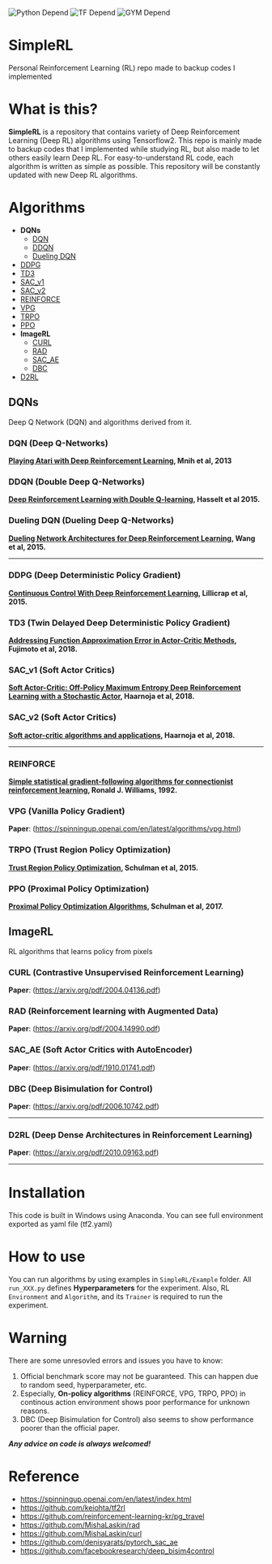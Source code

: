 ![Python Depend](https://img.shields.io/badge/Python-3.6-blue) ![TF Depend](https://img.shields.io/badge/TensorFlow-2.6-orange) ![GYM Depend](https://img.shields.io/badge/openai%2Fgym-0.17.3-green)

# SimpleRL
Personal Reinforcement Learning (RL) repo made to backup codes I implemented

# What is this?
**SimpleRL** is a repository that contains variety of Deep Reinforcement Learning (Deep RL) algorithms using Tensorflow2. This repo is mainly made to backup codes that I implemented while studying RL, but also made to let others easily learn Deep RL. For easy-to-understand RL code, each algorithm is written as simple as possible. This repository will be constantly updated with new Deep RL algorithms.   

# Algorithms
- **DQNs**<br>
  - [DQN](#dqn)
  - [DDQN](#ddqn)
  - [Dueling DQN](#duelingdqn)
- [DDPG](#ddpg)
- [TD3](#td3)
- [SAC_v1](#sacv1)
- [SAC_v2](#sacv2)
- [REINFORCE](#reinforce)
- [VPG](#vpg)
- [TRPO](#trpo)
- [PPO](#ppo)
- **ImageRL**<br>
  - [CURL](#curl)
  - [RAD](#rad)
  - [SAC_AE](#sacae)
  - [DBC](#dbc)
- [D2RL](#d2rl)


## DQNs
Deep Q Network (DQN) and algorithms derived from it.

<a name='dqn'></a>
### DQN (Deep Q-Networks)
**[Playing Atari with Deep Reinforcement Learning](https://www.cs.toronto.edu/~vmnih/docs/dqn.pdf), Mnih et al, 2013** 

<a name='ddqn'></a>
### DDQN (Double Deep Q-Networks)
**[Deep Reinforcement Learning with Double Q-learning](https://arxiv.org/pdf/1509.06461.pdf), Hasselt et al 2015.**

<a name='duelingdqn'></a>
### Dueling DQN (Dueling Deep Q-Networks)
**[Dueling Network Architectures for Deep Reinforcement Learning](https://arxiv.org/pdf/1511.06581.pdf), Wang et al, 2015.**

<hr>

<a name='ddpg'></a>
### DDPG (Deep Deterministic Policy Gradient)
**[Continuous Control With Deep Reinforcement Learning](https://arxiv.org/pdf/1509.02971.pdf), Lillicrap et al, 2015.**

<a name='td3'></a>
### TD3 (Twin Delayed Deep Deterministic Policy Gradient)
**[Addressing Function Approximation Error in Actor-Critic Methods](https://arxiv.org/pdf/1802.09477.pdf), Fujimoto et al, 2018.**

<a name='sacv1'></a>
### SAC_v1 (Soft Actor Critics)
**[Soft Actor-Critic: Off-Policy Maximum Entropy Deep Reinforcement Learning with a Stochastic Actor](https://arxiv.org/pdf/1801.01290.pdf), Haarnoja et al, 2018.**

<a name='sacv2'></a>
### SAC_v2 (Soft Actor Critics)
**[Soft actor-critic algorithms and applications](https://arxiv.org/pdf/1812.05905.pdf), Haarnoja et al, 2018.**

<hr>

<a name='reinforce'></a>
### REINFORCE 
**[Simple statistical gradient-following algorithms for connectionist reinforcement learning](https://link.springer.com/content/pdf/10.1007/BF00992696.pdf), Ronald J. Williams, 1992.**

<a name='vpg'></a>
### VPG (Vanilla Policy Gradient)
**Paper**: (https://spinningup.openai.com/en/latest/algorithms/vpg.html)

<a name='trpo'></a>
### TRPO (Trust Region Policy Optimization)
**[Trust Region Policy Optimization](https://arxiv.org/pdf/1502.05477.pdf), Schulman et al, 2015.**

<a name='ppo'></a>
### PPO (Proximal Policy Optimization)
**[Proximal Policy Optimization Algorithms](https://arxiv.org/pdf/1707.06347.pdf), Schulman et al, 2017.**

## ImageRL
RL algorithms that learns policy from pixels

<a name='curl'></a>
### CURL (Contrastive Unsupervised Reinforcement Learning)
**Paper**: (https://arxiv.org/pdf/2004.04136.pdf)

<a name='rad'></a>
### RAD (Reinforcement learning with Augmented Data)
**Paper**: (https://arxiv.org/pdf/2004.14990.pdf)

<a name='sacae'></a>
### SAC_AE (Soft Actor Critics with AutoEncoder)
**Paper**: (https://arxiv.org/pdf/1910.01741.pdf)

<a name='dbc'></a>
### DBC (Deep Bisimulation for Control)
**Paper**: (https://arxiv.org/pdf/2006.10742.pdf)

<hr>

<a name='d2rl'></a>
### D2RL (Deep Dense Architectures in Reinforcement Learning)
**Paper**: (https://arxiv.org/pdf/2010.09163.pdf)

<hr>

# Installation
This code is built in Windows using Anaconda. You can see full environment exported as yaml file (tf2.yaml)   

# How to use
You can run algorithms by using examples in `SimpleRL/Example` folder. All `run_XXX.py` defines **Hyperparameters** for the experiment.
Also, RL `Environment` and `Algorithm`, and its `Trainer` is required to run the experiment.

# Warning
There are some unresovled errors and issues you have to know:
1. Official benchmark score may not be guaranteed. This can happen due to random seed, hyperparameter, etc.
2. Especially, **On-policy algorithms** (REINFORCE, VPG, TRPO, PPO) in continous action environment shows poor performance for unknown reasons. 
3. DBC (Deep Bisimulation for Control) also seems to show performance poorer than the official paper.      

***Any advice on code is always welcomed!***

# Reference
- https://spinningup.openai.com/en/latest/index.html
- https://github.com/keiohta/tf2rl
- https://github.com/reinforcement-learning-kr/pg_travel
- https://github.com/MishaLaskin/rad
- https://github.com/MishaLaskin/curl
- https://github.com/denisyarats/pytorch_sac_ae
- https://github.com/facebookresearch/deep_bisim4control
